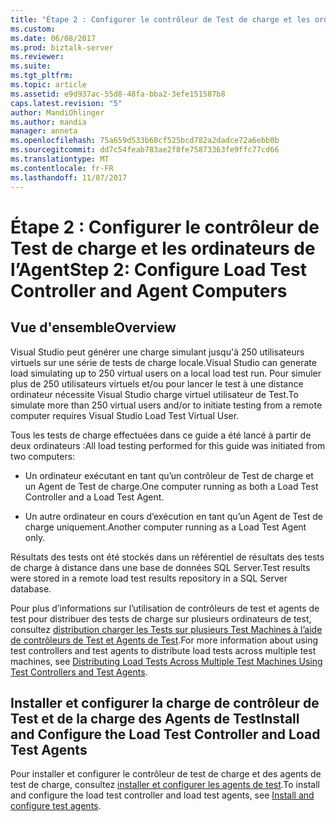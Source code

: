 ```yaml
---
title: "Étape 2 : Configurer le contrôleur de Test de charge et les ordinateurs agents | Documents Microsoft"
ms.custom: 
ms.date: 06/08/2017
ms.prod: biztalk-server
ms.reviewer: 
ms.suite: 
ms.tgt_pltfrm: 
ms.topic: article
ms.assetid: e9d937ac-55d8-48fa-bba2-3efe151587b8
caps.latest.revision: "5"
author: MandiOhlinger
ms.author: mandia
manager: anneta
ms.openlocfilehash: 75a659d533b68cf525bcd782a2dadce72a6ebb0b
ms.sourcegitcommit: dd7c54feab783ae2f8fe75873363fe9ffc77cd66
ms.translationtype: MT
ms.contentlocale: fr-FR
ms.lasthandoff: 11/07/2017
---
```

# <a name="step-2-configure-load-test-controller-and-agent-computers"></a><span data-ttu-id="04d19-102">Étape 2 : Configurer le contrôleur de Test de charge et les ordinateurs de l’Agent</span><span class="sxs-lookup"><span data-stu-id="04d19-102">Step 2: Configure Load Test Controller and Agent Computers</span></span>

## <a name="overview"></a><span data-ttu-id="04d19-103">Vue d'ensemble</span><span class="sxs-lookup"><span data-stu-id="04d19-103">Overview</span></span>
<span data-ttu-id="04d19-104">Visual Studio peut générer une charge simulant jusqu'à 250 utilisateurs virtuels sur une série de tests de charge locale.</span><span class="sxs-lookup"><span data-stu-id="04d19-104">Visual Studio can generate load simulating up to 250 virtual users on a local load test run.</span></span> <span data-ttu-id="04d19-105">Pour simuler plus de 250 utilisateurs virtuels et/ou pour lancer le test à une distance ordinateur nécessite Visual Studio charge virtuel utilisateur de Test.</span><span class="sxs-lookup"><span data-stu-id="04d19-105">To simulate more than 250 virtual users and/or to initiate testing from a remote computer requires Visual Studio Load Test Virtual User.</span></span>  
  
 <span data-ttu-id="04d19-106">Tous les tests de charge effectuées dans ce guide a été lancé à partir de deux ordinateurs :</span><span class="sxs-lookup"><span data-stu-id="04d19-106">All load testing performed for this guide was initiated from two computers:</span></span>  
  
-   <span data-ttu-id="04d19-107">Un ordinateur exécutant en tant qu’un contrôleur de Test de charge et un Agent de Test de charge.</span><span class="sxs-lookup"><span data-stu-id="04d19-107">One computer running as both a Load Test Controller and a Load Test Agent.</span></span>  
  
-   <span data-ttu-id="04d19-108">Un autre ordinateur en cours d’exécution en tant qu’un Agent de Test de charge uniquement.</span><span class="sxs-lookup"><span data-stu-id="04d19-108">Another computer running as a Load Test Agent only.</span></span>  
  
 <span data-ttu-id="04d19-109">Résultats des tests ont été stockés dans un référentiel de résultats des tests de charge à distance dans une base de données SQL Server.</span><span class="sxs-lookup"><span data-stu-id="04d19-109">Test results were stored in a remote load test results repository in a SQL Server database.</span></span>  
  
 <span data-ttu-id="04d19-110">Pour plus d’informations sur l’utilisation de contrôleurs de test et agents de test pour distribuer des tests de charge sur plusieurs ordinateurs de test, consultez [distribution charger les Tests sur plusieurs Test Machines à l’aide de contrôleurs de Test et Agents de Test](https://msdn.microsoft.com/library/dd728093.aspx).</span><span class="sxs-lookup"><span data-stu-id="04d19-110">For more information about using test controllers and test agents to distribute load tests across multiple test machines, see [Distributing Load Tests Across Multiple Test Machines Using Test Controllers and Test Agents](https://msdn.microsoft.com/library/dd728093.aspx).</span></span>  
  
## <a name="install-and-configure-the-load-test-controller-and-load-test-agents"></a><span data-ttu-id="04d19-111">Installer et configurer la charge de contrôleur de Test et de la charge des Agents de Test</span><span class="sxs-lookup"><span data-stu-id="04d19-111">Install and Configure the Load Test Controller and Load Test Agents</span></span>  
 <span data-ttu-id="04d19-112">Pour installer et configurer le contrôleur de test de charge et des agents de test de charge, consultez [installer et configurer les agents de test](https://docs.microsoft.com/visualstudio/test/lab-management/install-configure-test-agents).</span><span class="sxs-lookup"><span data-stu-id="04d19-112">To install and configure the load test controller and load test agents, see [Install and configure test agents](https://docs.microsoft.com/visualstudio/test/lab-management/install-configure-test-agents).</span></span>
